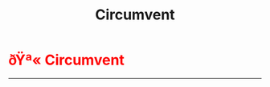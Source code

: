 ﻿---
lang: en-US
title: Circumvent
prev:
next:
---

# <font color="red">ðŸª« <b>Circumvent</b></font> <Badge text="Impostor" type="tip" vertical="middle"/>
---

